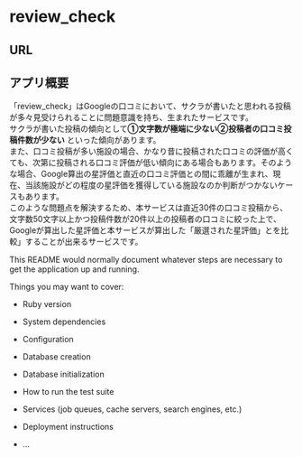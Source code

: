 # review_check
## URL
## アプリ概要
「review_check」はGoogleの口コミにおいて、サクラが書いたと思われる投稿が多々見受けられることに問題意識を持ち、生まれたサービスです。<br>サクラが書いた投稿の傾向として**①文字数が極端に少ない②投稿者の口コミ投稿件数が少ない** といった傾向があります。<br>また、口コミ投稿が多い施設の場合、かなり昔に投稿された口コミの評価が高くても、次第に投稿される口コミ評価が低い傾向にある場合もあります。そのような場合、Google算出の星評価と直近の口コミ評価との間に乖離が生まれ、現在、当該施設がどの程度の星評価を獲得している施設なのか判断がつかないケースもあります。<br>このような問題点を解決するため、本サービスは直近30件の口コミ投稿から、文字数50文字以上かつ投稿件数が20件以上の投稿者の口コミに絞った上で、Googleが算出した星評価と本サービスが算出した「厳選された星評価」とを比較」することが出来るサービスです。


This README would normally document whatever steps are necessary to get the
application up and running.

Things you may want to cover:

* Ruby version

* System dependencies

* Configuration

* Database creation

* Database initialization

* How to run the test suite

* Services (job queues, cache servers, search engines, etc.)

* Deployment instructions

* ...
